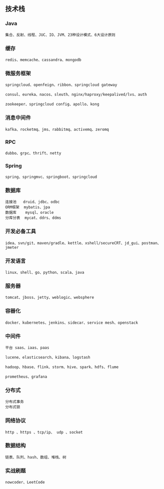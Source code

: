 ## 技术栈

### Java

```
集合、反射、线程、JUC、IO、JVM、23种设计模式、6大设计原则
```

### 缓存

```
redis、memcache、cassandra、mongodb
```

### 微服务框架

```
springcloud、openfeign、ribbon、springcloud gateway

consul、eureka、nacos、sleuth、nginx/haproxy/keepalived/lvs、auth

zookeeper、springcloud config、apollo、kong
```

### 消息中间件

```
kafka、rocketmq、jms、rabbitmq、activemq、zeromq
```

### RPC

```
dubbo、grpc、thrift、netty
```

### Spring

```
spring、springmvc、springboot、springcloud
```

### 数据库

```
连接池   druid、jdbc、odbc
ORM框架  mybatis、jpa
数据库    mysql、oracle
分库分表  mycat、ddrs、ddms
```

### 开发必备工具

```
idea、svn/git、maven/gradle、kettle、xshell/secureCRT、jd_gui、postman、jmeter
```

### 开发语言

```
linux、shell、go、python、scala、java
```

### 服务器

```
tomcat、jboss、jetty、weblogic、websphere
```

### 容器化

```
docker、kubernetes、jenkins、sidecar、service mesh、openstack
```

### 中间件

```
平台 saas、iaas、paas

lucene、elasticsearch、kibana、logstash

hadoop、hbase、flink、storm、hive、spark、hdfs、flume

prometheus、grafana
```

### 分布式

```
分布式事务
分布式锁
```

### 网络协议

```
http 、https 、tcp/ip、 udp 、socket
```

### 数据结构

```
链表、队列、hash、数组、堆栈、树
```

### 实战刷题

```
nowcoder、LeetCode
```
